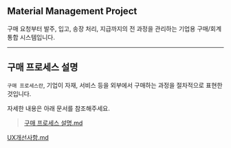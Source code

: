 ## Material Management Project

구매 요청부터 발주, 입고, 송장 처리, 지급까지의 전 과정을 관리하는 기업용 구매/회계 통합 시스템입니다.

---

## 구매 프로세스 설명
`구매 프로세스란`, 기업이 자재, 서비스 등을 외부에서 구매하는 과정을 절차적으로 표현한 것입니다.

자세한 내용은 아래 문서를 참조해주세요.

>[구매 프로세스 설명.md](docs/%EA%B5%AC%EB%A7%A4%20%ED%94%84%EB%A1%9C%EC%84%B8%EC%8A%A4%20%EC%84%A4%EB%AA%85.md)


[UX개선사항.md](docs/UX%EA%B0%9C%EC%84%A0%EC%82%AC%ED%95%AD.md)


